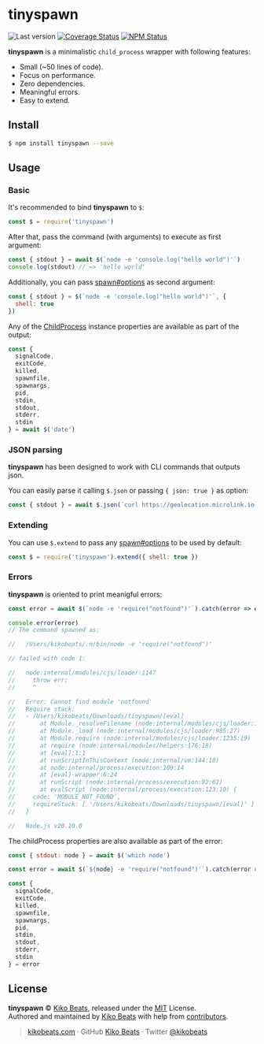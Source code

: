 # tinyspawn

![Last version](https://img.shields.io/github/tag/Kikobeats/tinyspawn.svg?style=flat-square)
[![Coverage Status](https://img.shields.io/coveralls/Kikobeats/tinyspawn.svg?style=flat-square)](https://coveralls.io/github/Kikobeats/tinyspawn)
[![NPM Status](https://img.shields.io/npm/dm/tinyspawn.svg?style=flat-square)](https://www.npmjs.org/package/tinyspawn)

**tinyspawn** is a minimalistic `child_process` wrapper with following features:

- Small (~50 lines of code).
- Focus on performance.
- Zero dependencies.
- Meaningful errors.
- Easy to extend.

## Install

```bash
$ npm install tinyspawn --save
```

## Usage

### Basic

It's recommended to bind **tinyspawn** to `$`:

```js
const $ = require('tinyspawn')
```

After that, pass the command (with arguments) to execute as first argument:

```js
const { stdout } = await $(`node -e 'console.log("hello world")'`)
console.log(stdout) // => 'hello world'
```

Additionally, you can pass [spawn#options](https://nodejs.org/api/child_process.html#child_processspawncommand-args-options) as second argument:

```js
const { stdout } = $(`node -e 'console.log("hello world")'`, {
  shell: true
})
```

Any of the [ChildProcess](https://nodejs.org/api/child_process.html#class-childprocess) instance properties are available as part of the output:

```js
const {
  signalCode,
  exitCode,
  killed,
  spawnfile,
  spawnargs,
  pid,
  stdin,
  stdout,
  stderr,
  stdin
} = await $('date')
```

### JSON parsing

**tinyspawn** has been designed to work with CLI commands that outputs json.

You can easily parse it calling `$.json` or passing `{ json: true }` as option:

```js
const { stdout } = await $.json(`curl https://geolocation.microlink.io`)
```

### Extending

You can use `$.extend` to pass any [spawn#options](https://nodejs.org/api/child_process.html#child_processspawncommand-args-options) to be used by default:

```js
const $ = require('tinyspawn').extend({ shell: true })
```

### Errors

**tinyspawn** is oriented to print meanigful errors:

```js
const error = await $(`node -e 'require("notfound")'`).catch(error => error)

console.error(error)
// The command spawned as:

//   /Users/kikobeats/.n/bin/node -e 'require("notfound")'

// failed with code 1:

//   node:internal/modules/cjs/loader:1147
//     throw err;
//     ^

//   Error: Cannot find module 'notfound'
//   Require stack:
//   - /Users/kikobeats/Downloads/tinyspawn/[eval]
//       at Module._resolveFilename (node:internal/modules/cjs/loader:1144:15)
//       at Module._load (node:internal/modules/cjs/loader:985:27)
//       at Module.require (node:internal/modules/cjs/loader:1235:19)
//       at require (node:internal/modules/helpers:176:18)
//       at [eval]:1:1
//       at runScriptInThisContext (node:internal/vm:144:10)
//       at node:internal/process/execution:109:14
//       at [eval]-wrapper:6:24
//       at runScript (node:internal/process/execution:92:62)
//       at evalScript (node:internal/process/execution:123:10) {
//     code: 'MODULE_NOT_FOUND',
//     requireStack: [ '/Users/kikobeats/Downloads/tinyspawn/[eval]' ]
//   }

//   Node.js v20.10.0
```

The childProcess properties are also available as part of the error:

```js
const { stdout: node } = await $('which node')

const error = await $(`${node} -e 'require("notfound")'`).catch(error => error)

const {
  signalCode,
  exitCode,
  killed,
  spawnfile,
  spawnargs,
  pid,
  stdin,
  stdout,
  stderr,
  stdin
} = error
```

## License

**tinyspawn** © [Kiko Beats](https://kikobeats.com), released under the [MIT](https://github.com/kikobeats/tinyspawn/blob/master/LICENSE.md) License.<br>
Authored and maintained by [Kiko Beats](https://kikobeats.com) with help from [contributors](https://github.com/kikobeats/tinyspawn/contributors).

> [kikobeats.com](https://kikobeats.com) · GitHub [Kiko Beats](https://github.com/kikobeats) · Twitter [@kikobeats](https://twitter.com/kikobeats)
